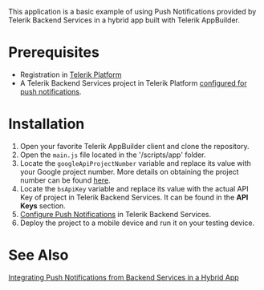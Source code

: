 This application is a basic example of using Push Notifications provided by Telerik Backend Services in a hybrid app built with Telerik AppBuilder.

# Prerequisites

- Registration in [Telerik Platform](https://platform.telerik.com)
- A Telerik Backend Services project in Telerik Platform [configured for push notifications](http://docs.telerik.com/platform/backend-services/features/push-notifications/setup).

# Installation

1. Open your favorite Telerik AppBuilder client and clone the repository.
2. Open the `main.js` file located in the '/scripts/app' folder. 
3. Locate the `googleApiProjectNumber` variable and replace its value with your Google project number. More details on obtaining the project number can be found [here](https://developers.google.com/console/help/#projectnumber).
4. Locate the `bsApiKey` variable and replace its value with the actual API Key of project in Telerik Backend Services. It can be found in the **API Keys** section.
5. [Configure Push Notifications](http://docs.telerik.com/platform/backend-services/features/push-notifications/setup) in Telerik Backend Services.
6. Deploy the project to a mobile device and run it on your testing device.

# See Also

[Integrating Push Notifications from Backend Services in a Hybrid App](http://docs.telerik.com/platform/backend-services/getting-started/push-notifications/integrating-push-hybrid)
